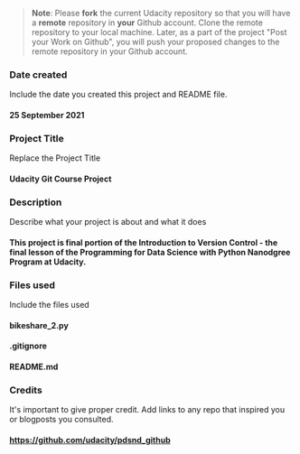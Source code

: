 >**Note**: Please **fork** the current Udacity repository so that you will have a **remote** repository in **your** Github account. Clone the remote repository to your local machine. Later, as a part of the project "Post your Work on Github", you will push your proposed changes to the remote repository in your Github account.

### Date created
Include the date you created this project and README file.
#### 25 September 2021

### Project Title
Replace the Project Title
#### Udacity Git Course Project

### Description
Describe what your project is about and what it does
#### This project is final portion of the Introduction to Version Control - the final lesson of the Programming for Data Science with Python Nanodgree Program at Udacity.

### Files used
Include the files used
#### bikeshare_2.py
#### .gitignore
#### README.md

### Credits
It's important to give proper credit. Add links to any repo that inspired you or blogposts you consulted.
#### https://github.com/udacity/pdsnd_github
